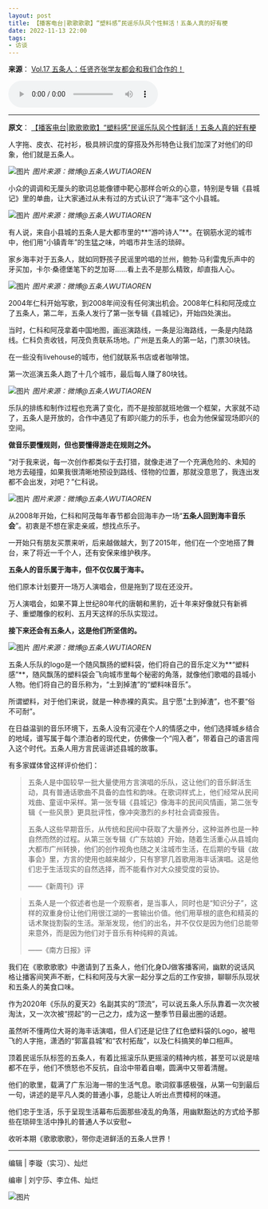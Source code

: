 ```yaml
---
layout: post
title: 【播客电台|歌歌歌歌】“塑料感”民谣乐队风个性鲜活！五条人真的好有梗 
date: 2022-11-13 22:00
tags:
- 访谈
---
```


**来源**：
[Vol.17 五条人：任贤齐张学友都会和我们合作的！](https://www.qingting.fm/channels/441627/programs/23030704/)

<audio controls src="/assets/audio/2022gegegege.mpeg"></audio>

<hr class="stylish">

**原文**：
[【播客电台\|歌歌歌歌】“塑料感”民谣乐队风个性鲜活！五条人真的好有梗](https://mp.weixin.qq.com/s/gpDQdkRdH1a-TQ2aw92qRA)

人字拖、皮衣、花衬衫，极具辨识度的穿搭及外形特色让我们加深了对他们的印象，他们就是五条人。

![图片](https://mmbiz.qpic.cn/mmbiz_jpg/7Zy10A6R1uzBTNDvyKZibI0mEt2pbX1qMT9roJpiajugwEsfb9tf00skZPVMZWbUnpaEugcZMgTVA2q3F3sgiaPpw/640?wx_fmt=jpeg&wxfrom=5&wx_lazy=1&wx_co=1)
*图片来源：微博@五条人WUTIAOREN*

小众的调调和无厘头的歌词总能像镖中靶心那样合听众的心意，特别是专辑《县城记》里的单曲，让大家通过从未有过的方式认识了“海丰”这个小县城。

![图片](https://mmbiz.qpic.cn/mmbiz_jpg/7Zy10A6R1uzBTNDvyKZibI0mEt2pbX1qMZOnQBRqbmYtQ7KcnA5OFKmhpwiblN449clXCAdd3VQJV9ghicJKyB3tQ/640?wx_fmt=jpeg&wxfrom=5&wx_lazy=1&wx_co=1)
*图片来源：微博@五条人WUTIAOREN*

有人说，来自小县城的五条人是大都市里的**“游吟诗人”**。在钢筋水泥的城市中，他们用“小镇青年”的生猛之味，吟唱市井生活的琐碎。

家乡海丰对于五条人，就如同野孩子民谣里吟唱的兰州，鲍勃·马利雷鬼乐声中的牙买加，卡尔·桑德堡笔下的芝加哥……看上去不是那么精致，却直指人心。

![图片](https://mmbiz.qpic.cn/mmbiz_jpg/7Zy10A6R1uzBTNDvyKZibI0mEt2pbX1qMsuCicasyXonfs4NuWRaMhSmv25K2ibyGEOkT9IqPyBXlcScAlqnM89uQ/640?wx_fmt=jpeg&wxfrom=5&wx_lazy=1&wx_co=1)
*图片来源：微博@五条人WUTIAOREN*

2004年仁科开始写歌，到2008年间没有任何演出机会。2008年仁科和阿茂成立了五条人，第二年，五条人发行了第一张专辑《县城记》，开始四处演出。

当时，仁科和阿茂拿着中国地图，画巡演路线，一条是沿海路线，一条是内陆路线。仁科负责收钱，阿茂负责联系场地。广州是五条人的第一站，门票30块钱。

在一些没有livehouse的城市，他们就联系书店或者咖啡馆。

第一次巡演五条人跑了十几个城市，最后每人赚了80块钱。

![图片](https://mmbiz.qpic.cn/mmbiz_jpg/7Zy10A6R1uzBTNDvyKZibI0mEt2pbX1qMuUSicThhgyib2UjLGkb7Bb7yzrFzGiclhx5DjpwBjKjEibtMhTkhWTQuhQ/640?wx_fmt=jpeg&wxfrom=5&wx_lazy=1&wx_co=1)
*图片来源：微博@五条人WUTIAOREN*

乐队的排练和制作过程也充满了变化，而不是按部就班地做一个框架，大家就不动了，五条人是开放的，合作中遇见了有即兴能力的乐手，也会为他保留现场即兴的空间。

**做音乐要懂规则，但也要懂得游走在规则之外。**

“对于我来说，每一次创作都类似于去打猎，就像走进了一个充满危险的、未知的地方去碰撞，如果我很清晰地预设到路线、怪物的位置，那就没意思了，我连出发都不会出发，对吧？”仁科说。

![图片](https://mmbiz.qpic.cn/mmbiz_jpg/7Zy10A6R1uzBTNDvyKZibI0mEt2pbX1qMWy0aFvCVfl3DagBicEYKfMibHg6H4RlVy59fnLCpNUpPrJVFicOOcBV4g/640?wx_fmt=jpeg&wxfrom=5&wx_lazy=1&wx_co=1)
*图片来源：微博@五条人WUTIAOREN*

从2008年开始，仁科和阿茂每年春节都会回海丰办一场“**五条人回到海丰音乐会**”。初衷是不想在家走亲戚，想找点乐子。

一开始只有朋友买票来听，后来越做越大，到了2015年，他们在一个空地搭了舞台，来了将近一千个人，还有安保来维护秩序。

**五条人的音乐属于海丰，但不仅仅属于海丰。**

他们原本计划要开一场万人演唱会，但是拖到了现在还没开。

万人演唱会，如果不算上世纪80年代的唐朝和黑豹，近十年来好像就只有新裤子、重塑雕像的权利、五月天这样的乐队实现过。

**接下来还会有五条人，这是他们所坚信的。**

![图片](https://mmbiz.qpic.cn/mmbiz_jpg/7Zy10A6R1uzBTNDvyKZibI0mEt2pbX1qMyrVvJEtX0qeeIiaiaibca2ovUswDGfdk0XjgkuBLE6QFIiasQqPrkYg7xw/640?wx_fmt=jpeg&wxfrom=5&wx_lazy=1&wx_co=1)
*图片来源：微博@五条人WUTIAOREN*

五条人乐队的logo是一个随风飘扬的塑料袋，他们将自己的音乐定义为**“塑料感”**，随风飘荡的塑料袋会飞向城市里每个秘密的角落，就像他们歌唱的县城小人物。他们将自己的音乐称为，“土到掉渣”的“塑料味音乐”。

所谓塑料，对于他们来说，就是一种赤裸的真实。且宁愿“土到掉渣”，也不要“俗不可耐”。

在日益温驯的音乐环境下，五条人没有沉浸在个人的情感之中，他们选择城乡结合的地域，谱写属于每个漂泊者的现代史，仿佛像一个“闯入者”，带着自己的语言闯入这个时代。五条人用方言民谣讲述县城的故事。

有多家媒体曾这样评价他们：

> 五条人是中国较早一批大量使用方言演唱的乐队，这让他们的音乐鲜活生动，具有普通话歌曲不具备的血性和韵味。在歌词样式上，他们经常从民间戏曲、童谣中采样。第一张专辑《县城记》像海丰的民间风情画，第二张专辑《一些风景》更具批评性，像冲突激烈的乡村社会调查报告。
>  
> 五条人这些早期音乐，从传统和民间中获取了大量养分，这种滋养也是一种自然而然的过程。从第三张专辑《广东姑娘》开始，随着生活重心从县城向大都市广州转换，他们的创作视角也随之关注城市生活，在后期的专辑《故事会》里，方言的使用也越来越少，只有寥寥几首歌用海丰话演唱。这是他们忠于生活现实的自然选择，而不能看作对大众接受度的妥协。
> 
> ——《新周刊》评


> 五条人是一个叙述者也是一个观察者，是当事人，同时也是“知识分子”，这样的双重身份让他们用很江湖的一套输出价值。他们用草根的底色和精英的话术聚拢割裂的生活。渐渐发现，他们的出名，并不仅仅是因为他们总能带来意外，而是因为他们对于音乐有种纯粹的真诚。
> 
> ——《南方日报》评

我们在《歌歌歌歌》中邀请到了五条人，他们化身DJ做客播客间，幽默的说话风格让播客间笑声不断，仁科和阿茂与大家一起分享之后的工作安排，聊聊乐队现状和五条人的美食口味。

作为2020年《乐队的夏天2》名副其实的“顶流”，可以说五条人乐队靠着一次次被淘汰，又一次次被“捞起”的一己之力，成为这一整季节目最出圈的话题。

虽然听不懂两位大哥的海丰话演唱，但人们还是记住了红色塑料袋的Logo，被甩飞的人字拖，潇洒的“郭富县城”和“农村拓哉”，以及仁科搞笑的单口相声。

顶着民谣乐队标签的五条人，有着比摇滚乐队更摇滚的精神内核，甚至可以说是啥都不在乎，他们不愤怒也不反抗，自洽中带着自嘲，圆满中又带着清醒。

他们的歌里，载满了广东沿海一带的生活气息。歌词叙事感极强，从第一句到最后一句，讲述的是平凡人类的普通小事，总能让人听出点贾樟柯的味道。

他们忠于生活，乐于呈现生活幕布后面那些凌乱的角落，用幽默豁达的方式给予那些在琐碎生活中挣扎的普通人予以安慰~

收听本期《歌歌歌歌》，带你走进鲜活的五条人世界！

* * *

编辑 \| 李璇（实习）、灿烂

编审 \| 刘宁莎、李立伟、灿烂

![图片](https://mmbiz.qpic.cn/mmbiz_jpg/7Zy10A6R1uxMCeeLgvFe7SOdDsPibQDToX3pa1NKOOTbeial5RpkV14pXtIrdxQn6GhVmccgdG9yRKFjpGibKndoA/640?wx_fmt=jpeg&wxfrom=5&wx_lazy=1&wx_co=1)